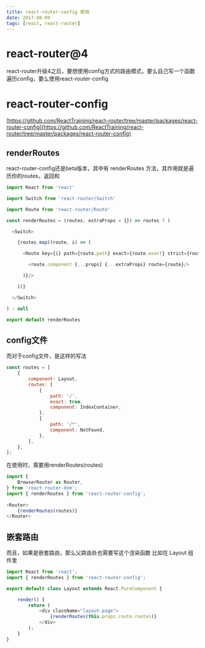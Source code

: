 ```yaml
---
title: react-router-config 使用
date: 2017-08-09
tags: [react, react-router]
---
```


# react-router@4

react-router升级4之后，要想使用config方式的路由模式，要么自己写一个函数遍历config，要么使用react-router-config

<!--more-->

# react-router-config

[https://github.com/ReactTraining/react-router/tree/master/packages/react-router-config](https://github.com/ReactTraining/react-router/tree/master/packages/react-router-config)

## renderRoutes

react-router-config还是beta版本，其中有 renderRoutes 方法，其作用就是遍历你的routes，返回<Router>和<Switch>

```js
import React from 'react'

import Switch from 'react-router/Switch'

import Route from 'react-router/Route'

const renderRoutes = (routes, extraProps = {}) => routes ? (

  <Switch>

    {routes.map((route, i) => (

      <Route key={i} path={route.path} exact={route.exact} strict={route.strict} render={(props) => (

        <route.component {...props} {...extraProps} route={route}/>

      )}/>

    ))}

  </Switch>

) : null

export default renderRoutes

```

## config文件

而对于config文件，是这样的写法

```js
const routes = [
    {
        component: Layout,
        routes: [
            {
                path: '/',
                exact: true,
                component: IndexContainer,
            },
            {
                path: '/*',
                component: NotFound,
            },
        ],
    },
];

```

在使用时，需要用renderRoutes(routes)

```js
import {
    BrowserRouter as Router,
} from 'react-router-dom';
import { renderRoutes } from 'react-router-config';
 
<Router>
    {renderRoutes(routes)}
</Router>
```

## 嵌套路由

而且，如果是嵌套路由，那么父路由处也需要写这个渲染函数
比如在 Layout 组件里

```js
import React from 'react';
import { renderRoutes } from 'react-router-config';

export default class Layout extends React.PureComponent {

    render() {
        return (
            <div className="layout-page">
                {renderRoutes(this.props.route.routes)}
            </div>
        );
    }
}
```


